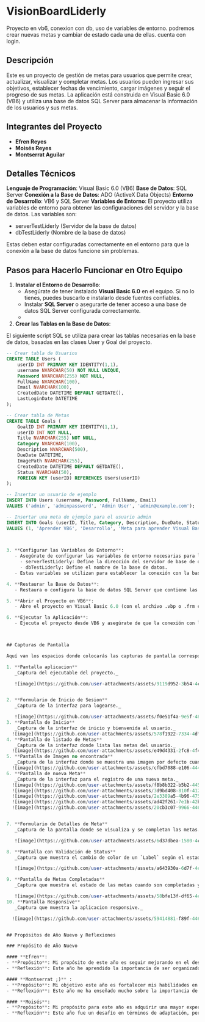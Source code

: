 # VisionBoardLiderly
Proyecto en vb6, conexion con db, uso de variables de entorno. podremos crear nuevas metas y cambiar de estado cada una de ellas. cuenta con login.

## Descripción

Este es un proyecto de gestión de metas para usuarios que permite crear, actualizar, visualizar y completar metas. Los usuarios pueden ingresar sus objetivos, establecer fechas de vencimiento, cargar imágenes y seguir el progreso de sus metas. La aplicación está construida en Visual Basic 6.0 (VB6) y utiliza una base de datos SQL Server para almacenar la información de los usuarios y sus metas.
## Integrantes del Proyecto

- **Efren Reyes**
- **Moisés Reyes**
- **Montserrat Aguilar**

## Detalles Técnicos

**Lenguaje de Programación**: Visual Basic 6.0 (VB6)
**Base de Datos**: SQL Server
**Conexión a la Base de Datos**: ADO (ActiveX Data Objects)
**Entorno de Desarrollo**: VB6 y SQL Server
**Variables de Entorno**: El proyecto utiliza variables de entorno para obtener las configuraciones del servidor y la base de datos. Las variables son:
  - serverTestLiderly (Servidor de la base de datos)
  - dbTestLiderly (Nombre de la base de datos)
  
  Estas deben estar configuradas correctamente en el entorno para que la conexión a la base de datos funcione sin problemas.

  ## Pasos para Hacerlo Funcionar en Otro Equipo

1. **Instalar el Entorno de Desarrollo**:
   - Asegúrate de tener instalado **Visual Basic 6.0** en el equipo. Si no lo tienes, puedes buscarlo e instalarlo desde fuentes confiables.
   - Instalar **SQL Server** o asegurarte de tener acceso a una base de datos SQL Server configurada correctamente.  
   - 
2. **Crear las Tablas en la Base de Datos**:

El siguiente script SQL se utiliza para crear las tablas necesarias en la base de datos, basadas en las clases User y Goal del proyecto.  

```sql
-- Crear tabla de Usuarios
CREATE TABLE Users (
    userID INT PRIMARY KEY IDENTITY(1,1),
    username NVARCHAR(50) NOT NULL UNIQUE,
    Password NVARCHAR(255) NOT NULL,
    FullName NVARCHAR(100),
    Email NVARCHAR(100),
    CreatedDate DATETIME DEFAULT GETDATE(),
    LastLoginDate DATETIME
);

-- Crear tabla de Metas
CREATE TABLE Goals (
    GoalID INT PRIMARY KEY IDENTITY(1,1),
    userID INT NOT NULL,
    Title NVARCHAR(255) NOT NULL,
    Category NVARCHAR(100),
    Description NVARCHAR(500),
    DueDate DATETIME,
    ImagePath NVARCHAR(255),
    CreatedDate DATETIME DEFAULT GETDATE(),
    Status NVARCHAR(50),
    FOREIGN KEY (userID) REFERENCES Users(userID)
);

-- Insertar un usuario de ejemplo
INSERT INTO Users (username, Password, FullName, Email) 
VALUES ('admin', 'adminpassword', 'Admin User', 'admin@example.com');

-- Insertar una meta de ejemplo para el usuario admin
INSERT INTO Goals (userID, Title, Category, Description, DueDate, Status) 
VALUES (1, 'Aprender VB6', 'Desarrollo', 'Meta para aprender Visual Basic 6.0', '2024-12-31', 'En progreso');```
 


3. **Configurar las Variables de Entorno**:
   - Asegúrate de configurar las variables de entorno necesarias para la conexión con la base de datos:
     - serverTestLiderly: Define la dirección del servidor de base de datos.
     - dbTestLiderly: Define el nombre de la base de datos.
   - Estas variables se utilizan para establecer la conexión con la base de datos en el código.

4. **Restaurar la Base de Datos**:
   - Restaura o configura la base de datos SQL Server que contiene las tablas necesarias (Users y Goals) en el equipo. Puedes utilizar el archivo .bak o ejecutar los scripts de creación de tablas proporcionados.

5. **Abrir el Proyecto en VB6**:
   - Abre el proyecto en Visual Basic 6.0 (con el archivo .vbp o .frm correspondiente).

6. **Ejecutar la Aplicación**:
   - Ejecuta el proyecto desde VB6 y asegúrate de que la conexión con la base de datos funcione correctamente. Si la configuración es correcta, deberías poder agregar y gestionar metas.



## Capturas de Pantalla

Aquí van los espacios donde colocarás las capturas de pantalla correspondientes.

1. **Pantalla aplicacion**  
   _Captura del ejecutable del proyecto._

   ![image](https://github.com/user-attachments/assets/9119d952-3b54-4c17-bb76-e726957d8b61)


2. **Formulario de Inicio de Sesion**  
   _Captura de la interfaz para logearse._

   ![image](https://github.com/user-attachments/assets/f0e51f4a-9e5f-4877-8cac-1fe5013d9388)
3. **Pantalla de Inicio**  
   _Captura de la interfaz de inicio y bienvenida al usuario._
  ![image](https://github.com/user-attachments/assets/578f1922-7334-4dfb-8d45-dfedf59934ec)
4. **Pantalla de listado de Metas**  
   _Captura de la interfaz donde lista las metas del usuario._
  ![image](https://github.com/user-attachments/assets/e49d4331-2fc8-4f45-bcba-777789dfb03b)
5. **Pantalla de Imagen no encontrada**  
   _Captura de la interfaz donde se muestra una imagen por defecto cuando no se encuentra._
  ![image](https://github.com/user-attachments/assets/cfbd7088-e106-4446-8416-7b2ac89ca64d)
6. **Pantalla de nueva Meta**  
   _Captura de la interfaz para el registro de una nueva meta._
  ![image](https://github.com/user-attachments/assets/f8b8b322-b5b2-445a-9ade-0c4238ea2afc)
  ![image](https://github.com/user-attachments/assets/3d9bd408-810f-412b-a20c-65ab65dead0f)
  ![image](https://github.com/user-attachments/assets/2e3389a5-4b96-4755-9ac0-971f816dfc12)
  ![image](https://github.com/user-attachments/assets/ad42f261-7e1b-42b5-ba47-5144e2986fc4)
  ![image](https://github.com/user-attachments/assets/20cb3c07-9966-4461-81f0-abc066a0ff2f)


7. **Formulario de Detalles de Meta**  
   _Captura de la pantalla donde se visualiza y se completan las metas._

   ![image](https://github.com/user-attachments/assets/6d37dbea-1580-4c1e-9038-98cc3f3a0dc8)

8. **Pantalla con Validación de Status**  
   _Captura que muestra el cambio de color de un `Label` según el estado de la meta._

   ![image](https://github.com/user-attachments/assets/a643930a-6d7f-4e3b-9f51-474ead44b2d3)

9. **Pantalla de Metas Completadas**  
   _Captura que muestra el estado de las metas cuando son completadas y se oculta el boton de completar._

   ![image](https://github.com/user-attachments/assets/58bfe13f-df65-4e12-ac1e-439d02259042)
10. **Pantalla Responsive**  
   _Captura que muestra la aplicacion responsive._

  ![image](https://github.com/user-attachments/assets/59414881-f89f-446f-85c2-c4e5ab77d055)


## Propósitos de Año Nuevo y Reflexiones

### Propósito de Año Nuevo

#### **Efren**: 
- **Propósito**: Mi propósito de este año es seguir mejorando en el desarrollo de software, enfocándome especialmente en aprender nuevas tecnologías que me ayuden a crear soluciones más eficientes y escalables. También quiero mejorar mi capacidad para colaborar en equipo, compartiendo más ideas y ayudando a mis compañeros cuando lo necesiten.
- **Reflexión**: Este año he aprendido la importancia de ser organizado y de gestionar bien mi tiempo. Aunque han habido desafíos, los he visto como oportunidades para crecer. La clave está en no rendirse, sino aprender de los errores y seguir adelante.

#### **Montserrat ;)** :
- **Propósito**: Mi objetivo este año es fortalecer mis habilidades en programación de bases de datos y optimización de código. También me propongo mejorar mi capacidad de análisis y solución de problemas, enfrentando con más creatividad los desafíos técnicos que surjan.
- **Reflexión**: Este año me ha enseñado mucho sobre la importancia de la paciencia y la perseverancia. No siempre las cosas salen como esperamos, pero he aprendido a ver los obstáculos como oportunidades para innovar y encontrar nuevas soluciones.

#### **Moisés**:
- **Propósito**: Mi propósito para este año es adquirir una mayor experiencia trabajando en proyectos en equipo, además de profundizar mis conocimientos en desarrollo web y en tecnologías emergentes como la inteligencia artificial. También quiero ser más proactivo y tomar más responsabilidades en los proyectos.  
- **Reflexión**: Este año fue un desafío en términos de adaptación, pero he crecido mucho como programador. Aprendí que la comunicación es crucial dentro de un equipo, y cada miembro aporta algo único que enriquece el proyecto. Este año me siento más preparado para los retos del futuro.
